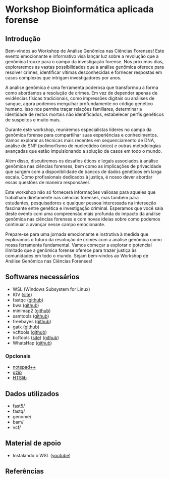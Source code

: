 # Workshop Bioinformática aplicada forense


## Introdução
Bem-vindos ao Workshop de Análise Genômica nas Ciências Forenses! Este evento emocionante e informativo visa lançar luz sobre a revolução que a genômica trouxe para o campo da investigação forense. Nos próximos dias, exploraremos as vastas possibilidades que a análise genômica oferece para resolver crimes, identificar vítimas desconhecidas e fornecer respostas em casos complexos que intrigam investigadores por anos.

A análise genômica é uma ferramenta poderosa que transformou a forma como abordamos a resolução de crimes. Em vez de depender apenas de evidências físicas tradicionais, como impressões digitais ou análises de sangue, agora podemos mergulhar profundamente no código genético humano. Isso nos permite traçar relações familiares, determinar a identidade de restos mortais não identificados, estabelecer perfis genéticos de suspeitos e muito mais.

Durante este workshop, reuniremos especialistas líderes no campo da genômica forense para compartilhar suas experiências e conhecimentos. Vamos explorar as técnicas mais recentes em sequenciamento de DNA, análise de SNP (polimorfismo de nucleotídeo único) e outras metodologias avançadas que estão impulsionando a solução de casos em todo o mundo.

Além disso, discutiremos os desafios éticos e legais associados à análise genômica nas ciências forenses, bem como as implicações de privacidade que surgem com a disponibilidade de bancos de dados genéticos em larga escala. Como profissionais dedicados à justiça, é nosso dever abordar essas questões de maneira responsável.

Este workshop não só fornecerá informações valiosas para aqueles que trabalham diretamente nas ciências forenses, mas também para estudantes, pesquisadores e qualquer pessoa interessada na interseção fascinante entre genética e investigação criminal. Esperamos que você saia deste evento com uma compreensão mais profunda do impacto da análise genômica nas ciências forenses e com novas ideias sobre como podemos continuar a avançar nesse campo emocionante.

Prepare-se para uma jornada emocionante e instrutiva à medida que exploramos o futuro da resolução de crimes com a análise genômica como nossa ferramenta fundamental. Vamos começar a explorar o potencial ilimitado que a genômica forense oferece para trazer justiça às comunidades em todo o mundo. Sejam bem-vindos ao Workshop de Análise Genômica nas Ciências Forenses!
## Softwares necessários
- WSL (Windows Subsystem for Linux)
- IGV ([site](https://software.broadinstitute.org/software/igv/download))
- fastqc ([github](https://github.com/s-andrews/FastQC))
- bwa ([github](https://github.com/lh3/bwa))
- minimap2 ([github](https://github.com/lh3/minimap2))
- samtools ([github](https://github.com/samtools/samtools))
- freebayes ([github](https://github.com/freebayes/freebayes))
- gatk ([github](https://github.com/broadinstitute/gatk))
- vcftools ([github](https://github.com/vcftools/vcftools))
- bcftools ([site](https://samtools.github.io/bcftools/)) ([github](https://github.com/samtools/bcftools))
- WhatsHap ([github](https://github.com/whatshap/whatshap))
### Opcionais
- [notepad++](https://notepad-plus-plus.org/downloads/)
- [gzip](https://www.gnu.org/software/gzip/)
- [HTSlib](https://github.com/samtools/htslib)
## Dados utilizados
- fast5/
- fastq/
- genome/
- bam/
- vcf/

## Material de apoio
- Instalando o WSL ([youtube](https://www.youtube.com/watch?v=MaTe1qBTaic))
## Referências
